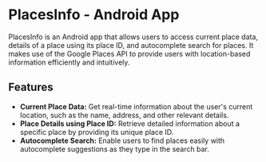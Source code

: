 # PlacesInfo - Android App

PlacesInfo is an Android app that allows users to access current place data, details of a place using its place ID, and autocomplete search for places. It makes use of the Google Places API to provide users with location-based information efficiently and intuitively.

## Features

- **Current Place Data:** Get real-time information about the user's current location, such as the name, address, and other relevant details.
- **Place Details using Place ID:** Retrieve detailed information about a specific place by providing its unique place ID.
- **Autocomplete Search:** Enable users to find places easily with autocomplete suggestions as they type in the search bar.
